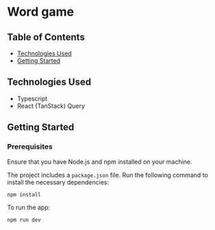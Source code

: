 # Word game

## Table of Contents
- [Technologies Used](#technologies-used)
- [Getting Started](#getting-started)

## Technologies Used

- Typescript
- React (TanStack) Query


## Getting Started

### Prerequisites

Ensure that you have Node.js and npm installed on your machine.

The project includes a `package.json` file. Run the following command to install the necessary dependencies:

```bash
npm install
```
To run the app:
```bash
npm run dev
